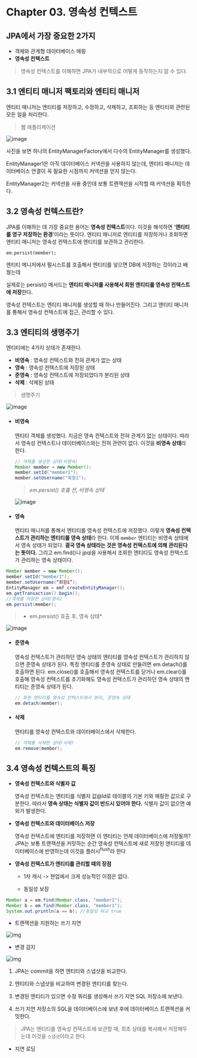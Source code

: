 # Chapter 03. 영속성 컨텍스트

## JPA에서 가장 중요한 2가지
- 객체와 관계형 데이터베이스 매핑
- **영속성 컨텍스트**

> 영속성 컨텍스트를 이해하면 JPA가 내부적으로 어떻게 동작하는지 알 수 있다.


## 3.1 엔티티 매니저 팩토리와 엔티티 매니저
엔티티 매니저는 엔티티를 저장하고, 수정하고, 삭제하고, 조회하는 등 엔티티와 관련된 모든 일을 처리한다. 



>  웹 애플리케이션

![image](https://user-images.githubusercontent.com/43429667/75623964-107c8d00-5bf3-11ea-8220-642d7daec106.png)

사진을 보면 하나의 EntityManagerFactory에서 다수의 EntityManager를 생성했다.

 EntityManager1은 아직 데이터베이스 커넥션을 사용하지 않는데, 
엔티티 매니저는 데이터베이스 연결이 꼭 필요한 시점까지 커넥션을 얻지 않는다. 

EntityManager2는 커넥션을 사용 중인데 보통 트랜잭션을 시작할 때 커넥션을 획득한다.




## 3.2 영속성 컨텍스트란?

JPA를 이해하는 데 가장 중요한 용어는 **영속성 컨텍스트**이다. 이것을 해석하면
'**엔티티를 영구 저장하는 환경**'이라는 뜻이다. 엔티티 매니저로 엔티티를 저장하거나 조회하면 엔티티 매니저는 영속성 컨텍스트에
엔티티를 보관하고 관리한다.

`em.persist(member);`

엔티티 메니저에서 펄시스트를 호출해서 엔티티를 넣으면 DB에 저장하는 것이라고 배웠는데

실제로는 persist() 메서드는 **엔티티 매니저를 사용해서 회원 엔티티를 영속성 컨텍스트에 저장**한다.

영속성 컨텍스트는 엔티티 매니저를 생성할 때 하나 만들어진다. 그리고 엔티티 매니저를 통해서 영속성 컨텍스트에 접근, 관리할 수 있다.




## 3.3 엔티티의 생명주기

엔티티에는 4가지 상태가 존재한다.

- **비영속** : 영속성 컨텍스트와 전혀 관계가 없는 상태
- **영속** : 영속성 컨텍스트에 저장된 상태
- **준영속** : 영속성 컨텍스트에 저장되었다가 분리된 상태
- **삭제** : 삭제된 상태

> 생명주기 

![image](https://user-images.githubusercontent.com/43429667/75624473-c053f980-5bf7-11ea-9e59-fca8a06c67bb.png)





- #### **비영속**

  엔티티 객체를 생성했다. 지금은 영속 컨텍스트와 전혀 관계가 없는 상태이다.
  따라서 영속성 컨텍스트나 데이터베이스와는 전혀 관련이 없다. 이것을 **비영속 상태**라 한다.

  ```java
  // 객체를 생성한 상태(비영속)
  Member member = new Member();
  member.setId("member1");
  member.setUsername("회원1");
  ```

  >  *em.persist() 호출 전, 비영속 상태*

  ![image](https://user-images.githubusercontent.com/43429667/75624520-3f493200-5bf8-11ea-9663-3413f154802c.png)



- #### 영속

  엔티티 매니저를 통해서 엔티티를 영속성 컨텍스트에 저장했다.
  이렇게 **영속성 컨텍스트가 관리하는 엔티티를 영속 상태**라 한다. 
이제 `member` 엔티티는 비영속 상태에서 영속 상태가 되었다.
  **결국 영속 상태라는 것은 영속성 컨텍스트에 의해 관리된다는 뜻이다.** 그리고 em.find()나 jpql을 사용해서 조회한 엔티티도 영속성 컨텍스트가 관리하는 영속 상태이다.

``` java
Member member = new Member();
member.setId("member1");
member.setUsername(“회원1”);
EntityManager em = emf.createEntityManager();
em.getTransaction().begin();
//객체를 저장한 상태(영속)
em.persist(member);
  ```

  > * em.persist() 호출 후, 영속 상태*

  ![image](https://user-images.githubusercontent.com/43429667/75624603-3573fe80-5bf9-11ea-97ab-fe42655bf5d9.png)



- #### 준영속

  영속성 컨텍스트가 관리하던 영속 상태의 엔티티를 영속성 컨텍스트가 관리하지 않으면 준영속 상태가 된다.
  특정 엔티티를 준영속 상태로 만들려면 em.detach()를 호출하면 된다. em.close()를 호출해서 영속성 컨텍스트를 닫거나
  em.clear()를 호출해 영속성 컨텍스트를 초기화해도 영속성 컨텍스트가 관리하던 영속 상태의 엔티티는 준영속 상태가 된다.

  ```java
  // 회원 엔티티를 영속성 컨텍스트에서 분리, 준영속 상태
  em.detach(member);
  ```



- #### 삭제

  엔티티를 영속성 컨텍스트와 데이터베이스에서 삭제한다.

  ```java
  // 객체를 삭제한 상태(삭제)
  em.remove(member);
  ```



## 3.4 영속성 컨텍스트의 특징

- **영속성 컨텍스트와 식별자 값**

  영속성 컨텍스트는 엔티티를 식별자 값@Id로 테이블의 기본 키와 매핑한 값으로 구분한다. 따라서 **영속 상태는 식별자 값이 반드시 있어야 한다.** 식별자 값이 없으면 예외가 발생한다.

- **영속성 컨텍스트와 데이터베이스 저장**

  영속성 컨텍스트에 엔티티를 저장하면 이 엔티티는 언제 데이터베이스에 저장될까?
  JPA는 보통 트랜잭션을 커밋하는 순간 영속성 컨텍스트에 새로 저장된 엔티티를 데이터베이스에 반영하는데
  이것을 플러시<sup>flush</sup>라 한다

- **영속성 컨텍스트가 엔티티를 관리할 때의 장점**

  - 1차 캐시 -> 현업에서 크게 성능적인 이점은 없다.

  - 동일성 보장
 ```java
Member a = em.find(Member.class, "member1");
Member b = em.find(Member.class, "member1");
System.out.println(a == b); //동일성 비교 true
```
  - 트랜잭션을 지원하는 쓰기 지연

![img](https://user-images.githubusercontent.com/43429667/75877743-b5999e80-5e5b-11ea-8b72-cfc347d41e5a.png)

  - 변경 감지

![img](https://user-images.githubusercontent.com/43429667/75891382-0bc60c00-5e73-11ea-8c0d-70ecfb20e4ee.png)
1. JPA는 commit을 하면 엔티티와 스냅샷을 비교한다.
2. 엔티티와 스냅샷을 비교하여 변경된 엔티티를 찾는다.
3. 변경된 엔티티가 있으면 수정 쿼리를 생성해서 쓰기 지연 SQL 저장소에 보낸다.

4. 쓰기 지연 저장소의 SQL을 데이터베이스에 보낸 후에 데이터베이스 트랜젝션을 커밋한다.
> JPA는 엔티티를 영속성 컨텍스트에 보관할 때, 최초 상태를 복사해서 저장해두는데 이것을 `스냅샷`이라고 한다. 
  - 지연 로딩






